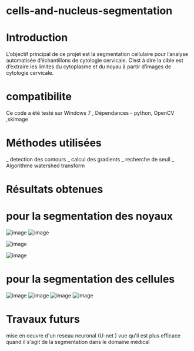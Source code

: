 # cells-and-nucleus-segmentation
# Introduction 
L’objectif principal de ce projet  est la segmentation cellulaire pour l’analyse automatisée d’échantillons de cytologie cervicale. C’est à dire la cible est d’extraire les limites du cytoplasme et du noyau  à partir d’images de cytologie cervicale.
# compatibilite 
Ce code a été testé sur Windows 7 , Dépendances - python, OpenCV ,skimage 
# Méthodes utilisées
_  detection des contours
_ calcul des gradients 
_ recherche de seuil 
_ Algorithme watershed transform
# Résultats obtenues 
# pour la segmentation des noyaux 
![image](https://user-images.githubusercontent.com/63290119/113278104-c7a97300-92e1-11eb-9215-2a3d17499abf.png)
![image](https://user-images.githubusercontent.com/63290119/113278703-85346600-92e2-11eb-8b81-f5f9bb48ed0a.png)

![image](https://user-images.githubusercontent.com/63290119/113278617-6f26a580-92e2-11eb-9442-e8a4b24a09c9.png)

![image](https://user-images.githubusercontent.com/63290119/113273371-dd686980-92dc-11eb-8926-aac1ece98584.png)
# pour la segmentation des cellules 
![image](https://user-images.githubusercontent.com/63290119/113278246-fd4e5c00-92e1-11eb-92f2-d07755323c8f.png)
![image](https://user-images.githubusercontent.com/63290119/113278425-34247200-92e2-11eb-8be3-7f600c753d7c.png)
![image](https://user-images.githubusercontent.com/63290119/113273610-1d2f5100-92dd-11eb-9f8c-8834798407d4.png)
![image](https://user-images.githubusercontent.com/63290119/113273658-2a4c4000-92dd-11eb-8d02-79d6b8144196.png)
# Travaux futurs 
mise en oeuvre d'un reseau neuronal (U-net ) vue qu'il est plus efficace quand il s'agit de la segmentation dans le domaine médical 
